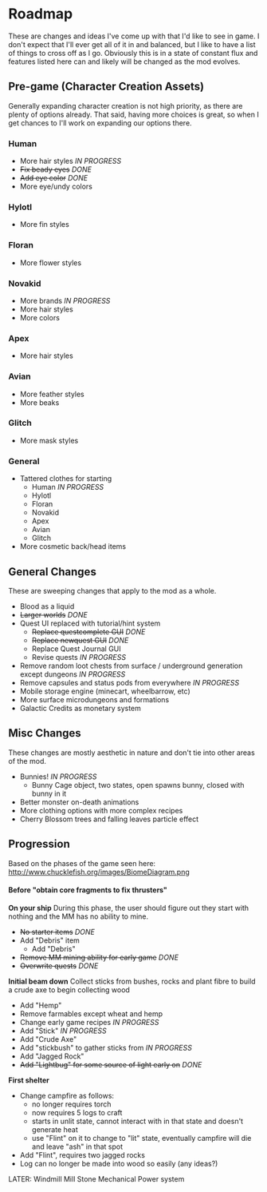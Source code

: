 # Roadmap

These are changes and ideas I've come up with that I'd like to see in game. I don't expect that I'll ever get all of it in and balanced, but I like to have a list of things to cross off as I go. Obviously this is in a state of constant flux and features listed here can and likely will be changed as the mod evolves.


## Pre-game (Character Creation Assets)

Generally expanding character creation is not high priority, as there are plenty of options already. That said, having more choices is great, so when I get chances to I'll work on expanding our options there.

### Human
- More hair styles *IN PROGRESS*
- ~~Fix beady eyes~~ *DONE*
- ~~Add eye color~~ *DONE*
- More eye/undy colors

### Hylotl
- More fin styles

### Floran
- More flower styles

### Novakid
- More brands *IN PROGRESS*
- More hair styles
- More colors

### Apex
- More hair styles

### Avian
- More feather styles
- More beaks

### Glitch
- More mask styles

### General
- Tattered clothes for starting
  - Human *IN PROGRESS*
  - Hylotl
  - Floran
  - Novakid
  - Apex
  - Avian
  - Glitch
- More cosmetic back/head items


## General Changes

These are sweeping changes that apply to the mod as a whole.

- Blood as a liquid
- ~~Larger worlds~~ *DONE*
- Quest UI replaced with tutorial/hint system 
  - ~~Replace questcomplete GUI~~ *DONE*
  - ~~Replace newquest GUI~~ *DONE*
  - Replace Quest Journal GUI
  - Revise quests *IN PROGRESS*
- Remove random loot chests from surface / underground generation except dungeons *IN PROGRESS*
- Remove capsules and status pods from everywhere *IN PROGRESS*
- Mobile storage engine (minecart, wheelbarrow, etc)
- More surface microdungeons and formations
- Galactic Credits as monetary system


## Misc Changes

These changes are mostly aesthetic in nature and don't tie into other areas of the mod.

- Bunnies! *IN PROGRESS*
  - Bunny Cage object, two states, open spawns bunny, closed with bunny in it
- Better monster on-death animations
- More clothing options with more complex recipes
- Cherry Blossom trees and falling leaves particle effect


## Progression

Based on the phases of the game seen here: http://www.chucklefish.org/images/BiomeDiagram.png

#### Before "obtain core fragments to fix thrusters"

**On your ship**
During this phase, the user should figure out they start with nothing and the MM has no ability to mine.

- ~~No starter items~~ *DONE*
- Add "Debris" item
  - Add "Debris"
- ~~Remove MM mining ability for early game~~ *DONE*
- ~~Overwrite quests~~ *DONE*

**Initial beam down**
Collect sticks from bushes, rocks and plant fibre to build a crude axe to begin collecting wood

- Add "Hemp"
- Remove farmables except wheat and hemp
- Change early game recipes *IN PROGRESS*
- Add "Stick" *IN PROGRESS*
- Add "Crude Axe"
- Add "stickbush" to gather sticks from *IN PROGRESS*
- Add "Jagged Rock"
- ~~Add "Lightbug" for some source of light early on~~ *DONE*

**First shelter**
- Change campfire as follows:
  - no longer requires torch
  - now requires 5 logs to craft
  - starts in unlit state, cannot interact with in that state and doesn't generate heat
  - use "Flint" on it to change to "lit" state, eventually campfire will die and leave "ash" in that spot
- Add "Flint", requires two jagged rocks
- Log can no longer be made into wood so easily (any ideas?)

LATER:
Windmill
Mill Stone
Mechanical Power system





